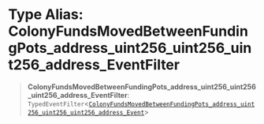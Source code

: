 # Type Alias: ColonyFundsMovedBetweenFundingPots\_address\_uint256\_uint256\_uint256\_address\_EventFilter

> **ColonyFundsMovedBetweenFundingPots\_address\_uint256\_uint256\_uint256\_address\_EventFilter**: `TypedEventFilter`\<[`ColonyFundsMovedBetweenFundingPots_address_uint256_uint256_uint256_address_Event`](ColonyFundsMovedBetweenFundingPots_address_uint256_uint256_uint256_address_Event.md)\>
